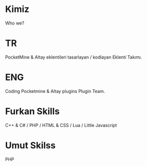 # Kimiz
Who we?

# TR
PocketMine & Altay eklentileri tasarlayan / kodlayan
Eklenti Takımı.

# ENG
Coding Pocketmine & Altay plugins 
Plugin Team.

# Furkan Skills
C++ & C# / PHP / HTML & CSS / Lua / Little Javascript

# Umut Skilss
PHP
